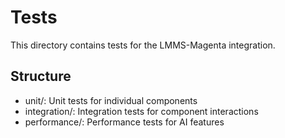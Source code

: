 # Tests

This directory contains tests for the LMMS-Magenta integration.

## Structure

- unit/: Unit tests for individual components
- integration/: Integration tests for component interactions
- performance/: Performance tests for AI features

